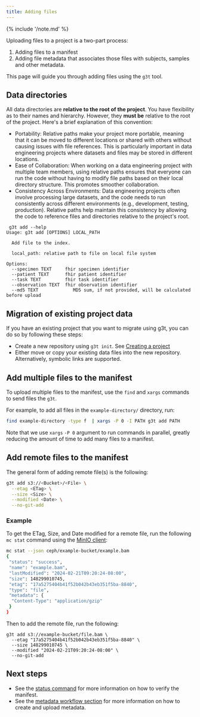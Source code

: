 ```yaml
---
title: Adding files
---
```


{% include '/note.md' %}

Uploading files to a project is a two-part process:

1. Adding files to a manifest
2. Adding file metadata that associates those files with subjects, samples and other metadata.

This page will guide you through adding files using the `g3t` tool. 

## Data directories

All data directories are **relative to the root of the project**. You have flexibility as to their names and hierarchy. However, they __must be__ relative to the root of the project. Here's a brief explanation of this convention:

* Portability: Relative paths make your project more portable, meaning that it can be moved to different locations or shared with others without causing issues with file references. This is particularly important in data engineering projects where datasets and files may be stored in different locations.
* Ease of Collaboration: When working on a data engineering project with multiple team members, using relative paths ensures that everyone can run the code without having to modify file paths based on their local directory structure. This promotes smoother collaboration.
* Consistency Across Environments: Data engineering projects often involve processing large datasets, and the code needs to run consistently across different environments (e.g., development, testing, production). Relative paths help maintain this consistency by allowing the code to reference files and directories relative to the project's root.

```
 g3t add --help
Usage: g3t add [OPTIONS] LOCAL_PATH

  Add file to the index.

  local_path: relative path to file on local file system

Options:
  --specimen TEXT     fhir specimen identifier
  --patient TEXT      fhir patient identifier
  --task TEXT         fhir task identifier
  --observation TEXT  fhir observation identifier
  --md5 TEXT             MD5 sum, if not provided, will be calculated before upload
```

## Migration of existing project data

If you have an existing project that you want to migrate using g3t, you can do so by following these steps:

* Create a new repository using `g3t init`. See [Creating a project](creating-project.md)
* Either move or copy your existing data files into the new repository.  Alternatively, symbolic links are supported.


## Add multiple files to the manifest

To upload multiple files to the manifest, use the `find` and `xargs` commands to send files the `g3t`. 

For example, to add all files in the `example-directory/` directory, run:

```sh
find example-directory -type f  | xargs -P 0 -I PATH g3t add PATH
```

Note that we use `xargs` `-P 0` argument to run commands in parallel, greatly reducing the amount of time to add many files to a manifest.

## Add remote files to the manifest

The general form of adding remote file(s) is the following:
```sh
g3t add s3://<Bucket>/<File> \
  --etag <ETag> \
  --size <Size> \
  --modified <Date> \
  --no-git-add
```

### Example

To get the ETag, Size, and Date modified for a remote file, run the following `mc stat` command using the [MinIO client](https://min.io/docs/minio/linux/reference/minio-mc.html):
```sh
mc stat --json ceph/example-bucket/example.bam
{
 "status": "success",
 "name": "example.bam",
 "lastModified": "2024-02-21T09:20:24-08:00",
 "size": 148299010745,
 "etag": "17a5275404b41f52b042b43eb351f5ba-8840",
 "type": "file",
 "metadata": {
  "Content-Type": "application/gzip"
 }
}
```

Then to add the remote file, run the following:

```
g3t add s3://example-bucket/file.bam \
  --etag "17a5275404b41f52b042b43eb351f5ba-8840" \
  --size 148299010745 \
  --modified "2024-02-21T09:20:24-08:00" \
  --no-git-add
```

## Next steps

* See the  <a href="/workflows/status/">status command</a> for more information on how to verify the manifest.
* See the  <a href="/workflows/metadata/">metadata workflow section</a> for more information on how to create and upload metadata.
